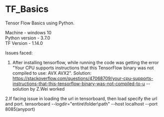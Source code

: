 # TF_Basics
Tensor Flow Basics using Python.

Machine - windows 10 <br />
Python version - 3.7.0 <br />
TF Version - 1.14.0


Issues faced: 

1. After installing tensorflow, while running the code was getting the error 
"Your CPU supports instructions that this TensorFlow binary was not compiled to use: AVX AVX2". 
Solution:  https://stackoverflow.com/questions/47068709/your-cpu-supports-instructions-that-this-tensorflow-binary-was-not-compiled-to-u -- solution by Z.Wei worked

2.If facing issue in loading the url in tensorboard, then load specify the url and port.
  tensorboard --logdir="entire\folder\path" --host localhost --port 8085(anyport)

 


